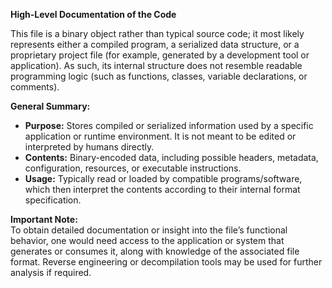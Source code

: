 **High-Level Documentation of the Code**

This file is a binary object rather than typical source code; it most likely represents either a compiled program, a serialized data structure, or a proprietary project file (for example, generated by a development tool or application). As such, its internal structure does not resemble readable programming logic (such as functions, classes, variable declarations, or comments).

**General Summary:**
- **Purpose:** Stores compiled or serialized information used by a specific application or runtime environment. It is not meant to be edited or interpreted by humans directly.
- **Contents:** Binary-encoded data, including possible headers, metadata, configuration, resources, or executable instructions.
- **Usage:** Typically read or loaded by compatible programs/software, which then interpret the contents according to their internal format specification.

**Important Note:**  
To obtain detailed documentation or insight into the file’s functional behavior, one would need access to the application or system that generates or consumes it, along with knowledge of the associated file format. Reverse engineering or decompilation tools may be used for further analysis if required.